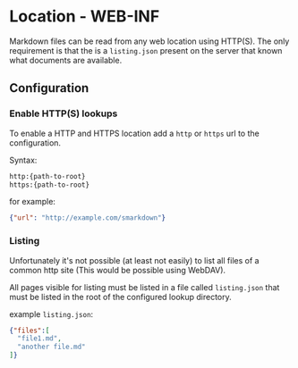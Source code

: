 # Location - WEB-INF


Markdown files can be read from any web location using HTTP(S). The only
requirement is that the is a ``listing.json`` present on the server that
known what documents are available. 



## Configuration


### Enable HTTP(S) lookups

To enable a HTTP and HTTPS location add a ``http`` or ``https`` url to the configuration. 

Syntax:
```bash
http:{path-to-root}
https:{path-to-root}
```


for example:
```json
{"url": "http://example.com/smarkdown"}
``` 


### Listing


Unfortunately it's not possible (at least not easily) to list all files 
of a common http site (This would be possible using WebDAV).


All pages visible for listing must be listed in a file called ``listing.json`` that
must be listed in the root of the configured lookup directory.


example ``listing.json``:

```json
{"files":[
  "file1.md",
  "another file.md"
]}
```